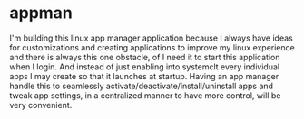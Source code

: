 # appman

I'm building this linux app manager application because I always have ideas for customizations and creating applications to improve my linux experience and there is always this one obstacle, of I need it to start this application when I login. And instead of just enabling into systemclt every individual apps I may create so that it launches at startup. Having an app manager handle this to seamlessly activate/deactivate/install/uninstall apps and tweak app settings, in a centralized manner to have more control, will be very convenient.


